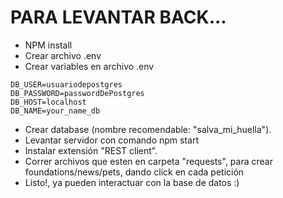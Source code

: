 # PARA LEVANTAR BACK...
- NPM install
- Crear archivo .env
- Crear variables en archivo .env
```env
DB_USER=usuariodepostgres
DB_PASSWORD=passwordDePostgres
DB_HOST=localhost
DB_NAME=your_name_db
```
- Crear database (nombre recomendable: "salva_mi_huella").
- Levantar servidor con comando npm start
- Instalar extensión "REST client".
- Correr archivos que esten en carpeta "requests", para crear foundations/news/pets, dando click en cada petición
- Listo!, ya pueden interactuar con la base de datos :)
